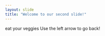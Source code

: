 ```yaml
---
layout: slide
title: "Welcome to our second slide!"
---
```

eat your veggies
Use the left arrow to go back!

